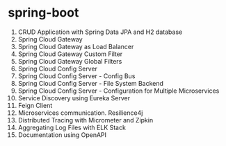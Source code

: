 # spring-boot
1. CRUD Application with Spring Data JPA and H2 database
2. Spring Cloud Gateway
3. Spring Cloud Gateway as Load Balancer
4. Spring Cloud Gateway Custom Filter
5. Spring Cloud Gateway Global Filters
6. Spring Cloud Config Server
7. Spring Cloud Config Server - Config Bus
8. Spring Cloud Config Server - File System Backend
9. Spring Cloud Config Server - Configuration for Multiple Microservices
10. Service Discovery using Eureka Server
11. Feign Client
12. Microservices communication. Resilience4j
13. Distributed Tracing with Micrometer and Zipkin
14. Aggregating Log Files with ELK Stack
15. Documentation using OpenAPI
 
